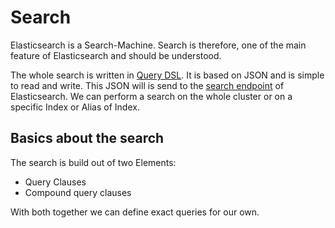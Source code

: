 # Search

Elasticsearch is a Search-Machine.
Search is therefore, one of the main feature of Elasticsearch and should be understood.

The whole search is written in [Query DSL](https://www.elastic.co/guide/en/elasticsearch/reference/current/query-dsl.html).
It is based on JSON and is simple to read and write.
This JSON will is send to the [search endpoint](https://www.elastic.co/guide/en/elasticsearch/reference/current/search-search.html) of Elasticsearch.
We can perform a search on the whole cluster or on a specific Index or Alias of Index.

## Basics about the search

The search is build out of two Elements:

* Query Clauses
* Compound query clauses

With both together we can define exact queries for our own.
